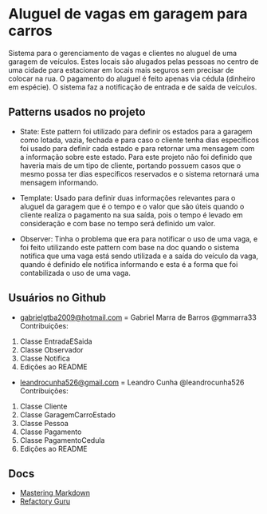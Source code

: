 # Aluguel de vagas em garagem para carros

Sistema para o gerenciamento de vagas e clientes no aluguel de uma garagem de veículos. Estes locais são alugados pelas pessoas no centro de uma cidade para estacionar em locais mais seguros sem precisar de colocar na rua. O pagamento do aluguel é feito apenas via cédula (dinheiro em espécie). O sistema faz a notificação de entrada e de saída de veículos.

## Patterns usados no projeto

- State: Este pattern foi utilizado para definir os estados para a garagem como lotada, vazia, fechada e para caso o cliente tenha dias específicos foi usado para definir cada estado e para retornar uma mensagem com a informação sobre este estado. Para este projeto não foi definido que haveria mais de um tipo de cliente, portando possuem casos que o mesmo possa ter dias específicos reservados e o sistema retornará uma mensagem informando.
   
- Template: Usado para definir duas informações relevantes para o aluguel da garagem que é o tempo e o valor que são úteis quando o cliente realiza o pagamento na sua saída, pois o tempo é levado em consideração e com base no tempo será definido um valor. 

- Observer: Tinha o problema que era para notificar o uso de uma vaga, e foi feito utilizando este pattern com base na doc quando o sistema notifica que uma vaga está sendo utilizada e a saída do veículo da vaga, quando é definido ele notifica informando e esta é a forma que foi contabilizada o uso de uma vaga.

## Usuários no Github

- gabrielgtba2009@hotmail.com = Gabriel Marra de Barros @gmmarra33  
Contribuições:
1. Classe EntradaESaida
1. Classe Observador
1. Classe Notifica
1. Edições ao README

- leandrocunha526@gmail.com = Leandro Cunha @leandrocunha526  
Contribuições:
1. Classe Cliente
1. Classe GaragemCarroEstado
1. Classe Pessoa
1. Classe Pagamento
1. Classe PagamentoCedula
1. Edições ao README

## Docs

- [Mastering Markdown](https://guides.github.com/features/mastering-markdown/)
- [Refactory Guru](https://refactoring.guru/pt-br/design-patterns)
